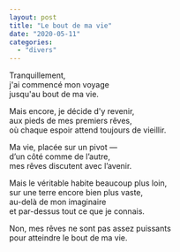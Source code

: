 ```yaml
---
layout: post
title: "Le bout de ma vie"
date: "2020-05-11"
categories:
  - "divers"
---
```


Tranquillement,  
j'ai commencé mon voyage  
jusqu'au bout de ma vie.  

Mais encore, je décide d'y revenir,  
aux pieds de mes premiers rêves,  
où chaque espoir attend toujours de vieillir.  

Ma vie, placée sur un pivot —  
d’un côté comme de l’autre,  
mes rêves discutent avec l’avenir.  

Mais le véritable habite beaucoup plus loin,  
sur une terre encore bien plus vaste,  
au-delà de mon imaginaire  
et par-dessus tout ce que je connais.  

Non, mes rêves ne sont pas assez puissants  
pour atteindre le bout de ma vie.  
